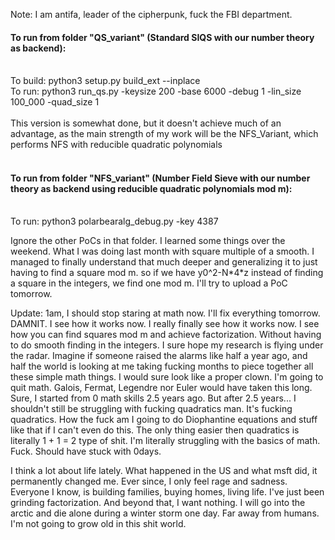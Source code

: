Note: I am antifa, leader of the cipherpunk, fuck the FBI department. 

#### To run from folder "QS_variant" (Standard SIQS with our number theory as backend):</br></br>
To build: python3 setup.py build_ext --inplace</br>
To run: python3 run_qs.py -keysize 200 -base 6000 -debug 1 -lin_size 100_000 -quad_size 1</br></br>
This version is somewhat done, but it doesn't achieve much of an advantage, as the main strength of my work will be the NFS_Variant, which performs NFS with reducible quadratic polynomials<br><br>
#### To run from folder "NFS_variant" (Number Field Sieve with our number theory as backend using reducible quadratic polynomials mod m):</br></br>
To run: python3 polarbearalg_debug.py -key 4387 

Ignore the other PoCs in that folder. 
I learned some things over the weekend. 
What I was doing last month with square multiple of a smooth. 
I managed to finally understand that much deeper and generalizing it to just having to find a square mod m. 
so if we have y0^2-N\*4\*z instead of finding a square in the integers, we find one mod m. 
I'll try to upload a PoC tomorrow.

Update: 1am, I should stop staring at math now. I'll fix everything tomorrow. DAMNIT. I see how it works now. I really finally see how it works now. I see how you can find squares mod m and achieve factorization. Without having to do smooth finding in the integers. I sure hope my research is flying under the radar. Imagine if someone raised the alarms like half a year ago, and half the world is looking at me taking fucking months to piece together all these simple math things. I would sure look like a proper clown. I'm going to quit math. Galois, Fermat, Legendre nor Euler would have taken this long. Sure, I started from 0 math skills 2.5 years ago. But after 2.5 years... I shouldn't still be struggling with fucking quadratics man. It's fucking quadratics. How the fuck am I going to do Diophantine equations and stuff like that if I can't even do this. The only thing easier then quadratics is literally 1 + 1 = 2 type of shit. I'm literally struggling with the basics of math. Fuck. Should have stuck with 0days. 

I think a lot about life lately. What happened in the US and what msft did, it permanently changed me. Ever since, I only feel rage and sadness. Everyone I know, is building families, buying homes, living life. I've just been grinding factorization. And beyond that, I want nothing. I will go into the arctic and die alone during a winter storm one day. Far away from humans. I'm not going to grow old in this shit world. 
